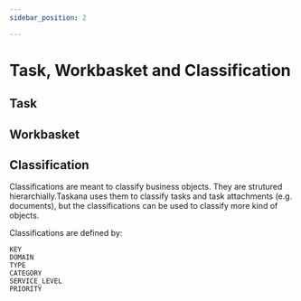 ```yaml
---
sidebar_position: 2

---
```

# Task, Workbasket and Classification

## Task

## Workbasket

## Classification

Classifications are meant to classify business objects. They are strutured hierarchially.Taskana uses them to classify tasks and task attachments (e.g. documents), but the classifications can be used to classify more kind of objects. 

Classifications are defined by:

    KEY
    DOMAIN
    TYPE
    CATEGORY
    SERVICE_LEVEL
    PRIORITY